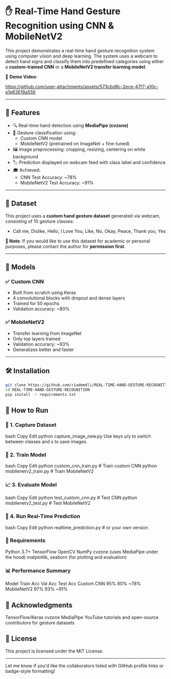 # ✋ Real-Time Hand Gesture Recognition using CNN & MobileNetV2

This project demonstrates a real-time hand gesture recognition system using computer vision and deep learning. The system uses a webcam to detect hand signs and classify them into predefined categories using either a **custom-trained CNN** or a **MobileNetV2 transfer learning model**.  

🎥 **Demo Video**: 

https://github.com/user-attachments/assets/573cbd8c-2ece-47f7-a10c-e1e83618a556



---

## 📌 Features

- 🔍 Real-time hand detection using **MediaPipe (cvzone)**  
- 🧠 Gesture classification using:
  - Custom CNN model
  - MobileNetV2 (pretrained on ImageNet + fine-tuned)
- 🖼 Image preprocessing: cropping, resizing, centering on white background
- 🏷 Prediction displayed on webcam feed with class label and confidence
- 🎓 Achieved:
  - CNN Test Accuracy: ~78%
  - MobileNetV2 Test Accuracy: ~91%

---

## 📁 Dataset

This project uses a **custom hand gesture dataset** generated via webcam, consisting of 10 gesture classes:

- Call me, Dislike, Hello, I Love You, Like, No, Okay, Peace, Thank you, Yes

**📌 Note**: If you would like to use this dataset for academic or personal purposes, please contact the author for **permission first**.

---

## 🧠 Models

### ✅ Custom CNN
- Built from scratch using Keras
- 4 convolutional blocks with dropout and dense layers
- Trained for 50 epochs
- Validation accuracy: ~80%

### ✅ MobileNetV2
- Transfer learning from ImageNet
- Only top layers trained
- Validation accuracy: ~93%
- Generalizes better and faster

---

## 🛠 Installation

```bash
git clone https://github.com/riadmmdli/REAL-TIME-HAND-GESTURE-RECOGNITION.git
cd REAL-TIME-HAND-GESTURE-RECOGNITION
pip install -r requirements.txt
```
## 🚀 How to Run
### 📸 1. Capture Dataset
bash
Copy
Edit
python capture_image_new.py
Use keys u/y to switch between classes and s to save images.

### 🧠 2. Train Model
bash
Copy
Edit
python custom_cnn_train.py        # Train custom CNN
python mobilenetv2_train.py      # Train MobileNetV2
### 📈 3. Evaluate Model
bash
Copy
Edit
python test_custom_cnn.py        # Test CNN
python mobilenetv2_test.py       # Test MobileNetV2

### 🤖 4. Run Real-Time Prediction
bash
Copy
Edit
python realtime_prediction.py    # or your own version

### 🔧 Requirements
Python 3.7+
TensorFlow
OpenCV
NumPy
cvzone (uses MediaPipe under the hood)
matplotlib, seaborn (for plotting and evaluation)

### 📊 Performance Summary
Model	Train Acc	Val Acc	Test Acc
Custom CNN	95%	80%	~78%
MobileNetV2	97%	93%	~91%

## 🧠 Acknowledgments
TensorFlow/Keras
cvzone
MediaPipe
YouTube tutorials and open-source contributors for gesture datasets

## 📄 License
This project is licensed under the MIT License.

---

Let me know if you'd like the collaborators listed with GitHub profile links or badge-style formatting!








